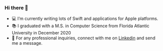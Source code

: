 ### Hi there 👋

- 💻 I’m currently writing lots of Swift and applications for Apple platforms.
- 📚 I graduated with a M.S. in Computer Science from Florida Atlantic University in December 2020
- 🚀 For any professional inquiries, connect with me on [Linkedin](https://www.linkedin.com/in/jonathanyataco/) and send me a message.
